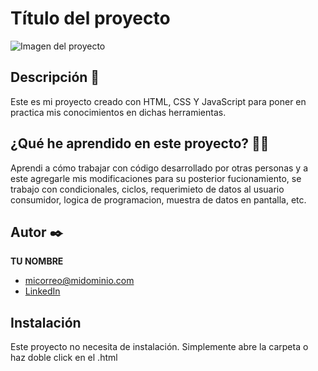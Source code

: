 # Título del proyecto
![Imagen del proyecto](https://github.com/eduardofierropro/Portafolio-y-CV/blob/main/IMAGEN-DEL-PROYECTO.jpg?raw=true)

## Descripción 📑

Este es mi proyecto creado con HTML, CSS Y JavaScript para poner en practica mis conocimientos en dichas herramientas. 

## ¿Qué he aprendido en este proyecto? 🙇🏻 

Aprendi a cómo trabajar con código desarrollado por otras personas y a este agregarle mis modificaciones para su posterior fucionamiento, se trabajo con condicionales, ciclos, requerimieto de datos al usuario consumidor, logica de programacion, muestra de datos en pantalla, etc.

## Autor ✒️
**TU NOMBRE**

* [micorreo@midominio.com](pamelamichellga@ufps.edu.co)
* [LinkedIn](https://www.linkedin.com/in/pamela-michell-galvis-alvarez-b4b8611bb/)

## Instalación 
Este proyecto no necesita de instalación. Simplemente abre la carpeta o haz doble click en el .html
  
